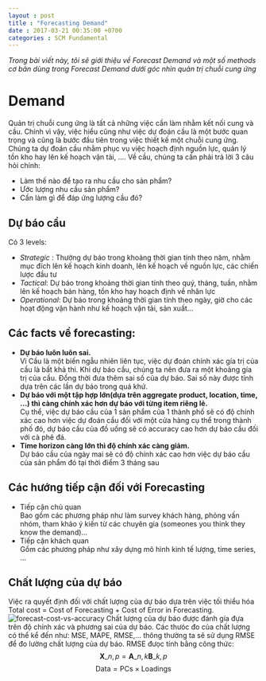 ```yaml
---
layout : post
title : "Forecasting Demand"
date : 2017-03-21 00:35:00 +0700
categories : SCM Fundamental
--- 
```

*Trong bài viết này, tôi sẽ giới thiệu về Forecast Demand và một số methods cơ bản dùng trong Forecast Demand dưới góc nhìn quản trị chuỗi cung ứng*
# Demand
Quản trị chuỗi cung ứng là tất cả những việc cần làm nhằm kết nối cung và cầu. Chính vì vậy, việc hiểu cũng như việc dự đoán cầu là một bước quan trọng  và cũng là bước đầu tiên trong việc thiết kế một chuỗi cung ứng.  Chúng ta dự đoán cầu nhằm phục vụ việc hoạch định nguồn lực, quản lý tồn kho hay lên kế hoạch vận tải, .... 
Về cầu, chúng ta cần phải trả lời 3 câu hỏi chính:
* Làm thế nào để tạo ra nhu cầu cho sản phẩm?
* Ước lượng nhu cầu sản phẩm?
* Cần làm gì để đáp ứng lượng cầu đó?


## Dự báo cầu
Có 3 levels:
* *Strategic* : Thường dự báo trong khoảng thời gian tính theo năm, nhằm mục đích lên kế hoạch kinh doanh, lên kế hoạch về nguồn lực, các chiến lược đầu tư
* *Tactical*: Dự báo trong khoảng thời gian tính theo quý, tháng, tuần, nhằm lên kế hoạch bán hàng, tồn kho hay hoạch định về nhân lực
* *Operational*: Dự báo trong khoảng thời gian tính theo ngày, giờ cho các hoạt động vận hành như kế hoạch vận tải, sản xuất...


## Các facts về forecasting:
* __Dự báo luôn luôn sai.__  
Vì Cầu là một biến ngẫu nhiên liên tục, việc dự đoán chính xác gía trị của cầu là bất khả thi. Khi dự báo cầu, chúng ta nên đưa ra một khoảng gía trị của cầu. Đồng thời đưa thêm sai số của dự báo. Sai số này được tính dựa trên các lần dự báo trong quá khứ.
* __Dự báo với một tập hợp lớn(dựa trên aggregate product, location, time, ...) thì càng chính xác hơn dự báo với từng item riêng lẻ.__  
Cụ thể, việc dự báo cầu của 1 sản phẩm của 1 thành phố sẽ có độ chính xác cao hơn việc dự đoán cầu đối với một cửa hàng cụ thể trong thành phố đó, dự báo cầu của đồ uống sẽ có accuracy cao hơn dự báo cầu đối với cà phê đá.
* __Time horizon càng lớn thì độ chính xác càng giảm.__  
Dự báo cầu của ngày mai sẽ có độ chính xác cao hơn việc dự báo cầu của sản phẩm đó tại thời điểm 3 tháng sau

## Các hướng tiếp cận đối với Forecasting
* Tiếp cận chủ quan  
Bao gồm các phương pháp như làm survey khách hàng, phỏng vấn nhóm, tham khảo ý kiến từ các chuyên gia (someones you think they know the demand)...
* Tiếp cận khách quan  
Gồm các phương pháp như xây dựng mô hình kinh tế lượng, time series, ...

## Chất lượng của dự báo
Việc ra quyết định đối với chất lượng của dự báo dựa trên việc tối thiểu hóa Total cost = Cost of Forecasting + Cost of Error in Forecasting.
![forecast-cost-vs-accuracy](/assets/images/forecast-accuracy-cost.png)
Chất lượng của dự báo được đánh gía đựa trên độ chính xác và phương sai của dự báo. Các thưóc đo của chất lượng có thể kể đến như: MSE, MAPE, RMSE,... thông thường ta sẽ sử dụng RMSE để đo lường chất lượng của dự báo. RMSE đưọc tính bằng công thức:  
$$ \mathbf{X}\_{n,p} = \mathbf{A}\_{n,k} \mathbf{B}\_{k,p} $$
$$ \mathsf{Data = PCs} \times \mathsf{Loadings} $$

